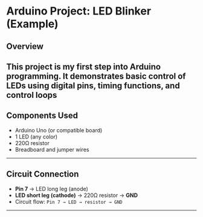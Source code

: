 # Arduino Project: LED Blinker (Example)

## Overview
This project is my first step into Arduino programming. It demonstrates basic control of LEDs using digital pins, timing functions, and control loops
---

## Components Used
- Arduino Uno (or compatible board)  
- 1 LED (any color)  
- 220Ω resistor  
- Breadboard and jumper wires  

---

## Circuit Connection
- **Pin 7** → LED long leg (anode)  
- **LED short leg (cathode)** → 220Ω resistor → **GND**  
- Circuit flow: `Pin 7 → LED → resistor → GND`

---

